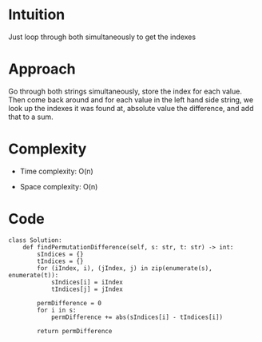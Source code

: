 # Intuition
Just loop through both simultaneously to get the indexes

# Approach
Go through both strings simultaneously, store the index for each value.
Then come back around and for each value in the left hand side string, we look up the indexes it was found at, absolute value the difference, and add that to a sum.

# Complexity
- Time complexity: O(n)

- Space complexity: O(n)

# Code
```
class Solution:
    def findPermutationDifference(self, s: str, t: str) -> int:
        sIndices = {}
        tIndices = {}
        for (iIndex, i), (jIndex, j) in zip(enumerate(s), enumerate(t)):
            sIndices[i] = iIndex
            tIndices[j] = jIndex
        
        permDifference = 0
        for i in s:
            permDifference += abs(sIndices[i] - tIndices[i])
        
        return permDifference

```